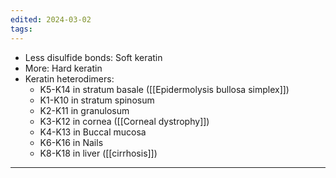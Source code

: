 ```yaml
---
edited: 2024-03-02
tags:
---
```

- Less disulfide bonds: Soft keratin
- More: Hard keratin
- Keratin heterodimers: 
	- K5-K14 in stratum basale ([[Epidermolysis bullosa simplex]])
	- K1-K10 in stratum spinosum
	- K2-K11 in granulosum
	- K3-K12 in cornea ([[Corneal dystrophy]])
	- K4-K13 in Buccal mucosa
	- K6-K16 in Nails
	- K8-K18 in liver ([[cirrhosis]])

---
